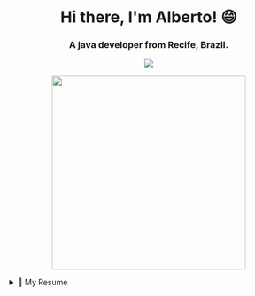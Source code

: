 <h1 align="center">Hi there, I'm Alberto! 😄</h1>
<h3 align="center">A java developer from Recife, Brazil.</h3>

<p align='center'>
<a href="https://www.linkedin.com/in/alberto-ferreira-maia-neto-045356a3/">
    <img src="https://img.shields.io/badge/linkedin-%230077B5.svg?&style=for-the-badge&logo=linkedin&logoColor=white" /></p>
    
<p align='center'>
  <a href="#"><img src="https://github-readme-stats.vercel.app/api?username=albertoferreiramaianeto&show_icons=true&count_private=true&theme=dark" width="350"></a>
</p>


<details>
  <summary>📃 My Resume</summary>


## Education

- 📖 **Analysis and Systems Development**\
📆 2020 - 2021\
📍 **Tiradentes University Center** - Recife, Brazil

## Experience

<img align="right" src="https://img.shields.io/badge/Java-ED8B00?style=for-the-badge&logo=java&logoColor=white" />
<img align="right" src="https://img.shields.io/badge/Spring-6DB33F?style=for-the-badge&logo=spring&logoColor=white" />
<img align="right" src="https://img.shields.io/badge/PostgreSQL-316192?style=for-the-badge&logo=postgresql&logoColor=white" />
<img align="right" src="https://img.shields.io/badge/Postman-FF6C37?style=for-the-badge&logo=Postman&logoColor=white" />

- 👨‍💻 **Software Engineer**\
📆 04/2021 - 08/2021\
📍 **Nova Tendência** - São Paulo/SP, Brazil

<img align="right" src="https://img.shields.io/badge/Java-ED8B00?style=for-the-badge&logo=java&logoColor=white" />
<img align="right" src="https://img.shields.io/badge/Spring-6DB33F?style=for-the-badge&logo=spring&logoColor=white" />
<img align="right" src="https://img.shields.io/badge/PostgreSQL-316192?style=for-the-badge&logo=postgresql&logoColor=white" />
<img align="right" src="https://img.shields.io/badge/Postman-FF6C37?style=for-the-badge&logo=Postman&logoColor=white" />

- 👨‍💻 **Development Intern**\
📆 02/2021 - 04/2021\
📍 **SENAI-PE** - Recife/PE, Brazil

<img align="right" src="https://img.shields.io/badge/Windows-0078D6?style=for-the-badge&logo=windows&logoColor=white" />
<img align="right" src="https://img.shields.io/badge/Ubuntu-E95420?style=for-the-badge&logo=ubuntu&logoColor=white" />
<img align="right" src="https://img.shields.io/badge/Microsoft_Office-D83B01?style=for-the-badge&logo=microsoft-office&logoColor=white" />

- 👨‍💻 **Information Technology Intern**\
📆 02/2019 - 03/2019\
📍 **IBGM** - Recife/PE, Brazil


</details>
